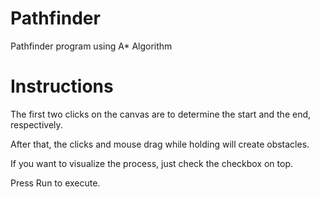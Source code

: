# Pathfinder
Pathfinder program using A* Algorithm

# Instructions
The first two clicks on the canvas are to determine the start and the end, respectively.

After that, the clicks and mouse drag while holding will create obstacles.

If you want to visualize the process, just check the checkbox on top.

Press Run to execute.
